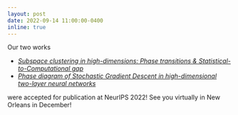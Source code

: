 ```yaml
---
layout: post
date: 2022-09-14 11:00:00-0400
inline: true
---
```


Our two works
- [*Subspace clustering in high-dimensions: Phase transitions & Statistical-to-Computational gap*](https://arxiv.org/abs/2205.13527)
- [*Phase diagram of Stochastic Gradient Descent in high-dimensional two-layer neural networks*](https://arxiv.org/abs/2202.00293)

were accepted for publication at NeurIPS 2022! See you virtually in New Orleans in December!
